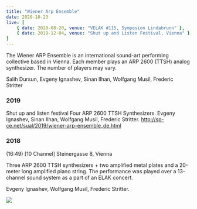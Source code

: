 ```yaml
---
title: "Wiener Arp Ensemble"
date: 2020-10-23
live: [
    { date: 2020-08-20, venue: "VELAK #115, Symposion Lindabrunn" },
    { date: 2019-12-04, venue: "Shut up and Listen Festival, Vienna" },
]
---
```

The Wiener ARP Ensemble is an international sound-art performing collective based in Vienna.
Each member plays an ARP 2600 (TTSH) analog synthesizer. The number of players may vary.

Salih Dursun, Evgeny Ignashev, Sinan Ilhan, Wolfgang Musil, Frederic Stritter

### 2019
Shut up and listen festival
Four ARP 2600 TTSH Synthesizers.
Evgeny Ignashev, Sinan Ilhan, Wolfgang Musil, Frederic Stritter.
http://sp-ce.net/sual/2019/wiener-arp-ensemble_de.html

### 2018
(16:49) [10 Channel]
Steinergasse 8, Vienna

Three ARP 2600 TTSH synthesizers + two amplified metal plates and a 20-meter long amplified piano string. The performance was played over a 13-channel sound system as a part of an ELAK concert.

Evgeny Ignashev, Wolfgang Musil, Frederic Stritter.

![](fsk-7.jpg)
